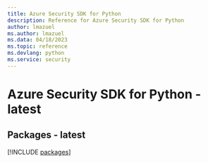 ```yaml
---
title: Azure Security SDK for Python
description: Reference for Azure Security SDK for Python
author: lmazuel
ms.author: lmazuel
ms.data: 04/18/2023
ms.topic: reference
ms.devlang: python
ms.service: security
---
```

# Azure Security SDK for Python - latest
## Packages - latest
[!INCLUDE [packages](security-index.md)]